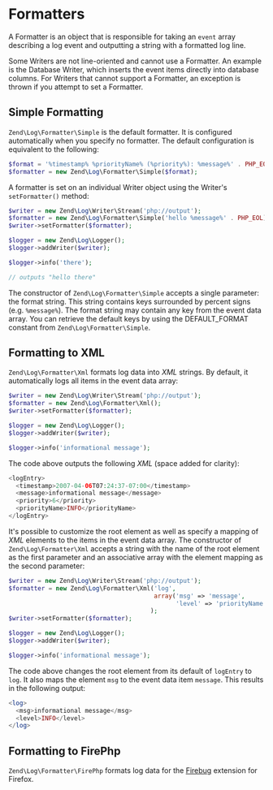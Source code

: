 # Formatters

A Formatter is an object that is responsible for taking an `event` array describing a log event and
outputting a string with a formatted log line.

Some Writers are not line-oriented and cannot use a Formatter. An example is the Database Writer,
which inserts the event items directly into database columns. For Writers that cannot support a
Formatter, an exception is thrown if you attempt to set a Formatter.

## Simple Formatting

`Zend\Log\Formatter\Simple` is the default formatter. It is configured automatically when you
specify no formatter. The default configuration is equivalent to the following:

```php
$format = '%timestamp% %priorityName% (%priority%): %message%' . PHP_EOL;
$formatter = new Zend\Log\Formatter\Simple($format);
```

A formatter is set on an individual Writer object using the Writer's `setFormatter()` method:

```php
$writer = new Zend\Log\Writer\Stream('php://output');
$formatter = new Zend\Log\Formatter\Simple('hello %message%' . PHP_EOL);
$writer->setFormatter($formatter);

$logger = new Zend\Log\Logger();
$logger->addWriter($writer);

$logger->info('there');

// outputs "hello there"
```

The constructor of `Zend\Log\Formatter\Simple` accepts a single parameter: the format string. This
string contains keys surrounded by percent signs (e.g. `%message%`). The format string may contain
any key from the event data array. You can retrieve the default keys by using the DEFAULT\_FORMAT
constant from `Zend\Log\Formatter\Simple`.

## Formatting to XML

`Zend\Log\Formatter\Xml` formats log data into *XML* strings. By default, it automatically logs all
items in the event data array:

```php
$writer = new Zend\Log\Writer\Stream('php://output');
$formatter = new Zend\Log\Formatter\Xml();
$writer->setFormatter($formatter);

$logger = new Zend\Log\Logger();
$logger->addWriter($writer);

$logger->info('informational message');
```

The code above outputs the following *XML* (space added for clarity):

```php
<logEntry>
  <timestamp>2007-04-06T07:24:37-07:00</timestamp>
  <message>informational message</message>
  <priority>6</priority>
  <priorityName>INFO</priorityName>
</logEntry>
```

It's possible to customize the root element as well as specify a mapping of *XML* elements to the
items in the event data array. The constructor of `Zend\Log\Formatter\Xml` accepts a string with the
name of the root element as the first parameter and an associative array with the element mapping as
the second parameter:

```php
$writer = new Zend\Log\Writer\Stream('php://output');
$formatter = new Zend\Log\Formatter\Xml('log',
                                        array('msg' => 'message',
                                              'level' => 'priorityName')
                                       );
$writer->setFormatter($formatter);

$logger = new Zend\Log\Logger();
$logger->addWriter($writer);

$logger->info('informational message');
```

The code above changes the root element from its default of `logEntry` to `log`. It also maps the
element `msg` to the event data item `message`. This results in the following output:

```php
<log>
  <msg>informational message</msg>
  <level>INFO</level>
</log>
```

## Formatting to FirePhp

`Zend\Log\Formatter\FirePhp` formats log data for the [Firebug](http://getfirebug.com/) extension
for Firefox.
